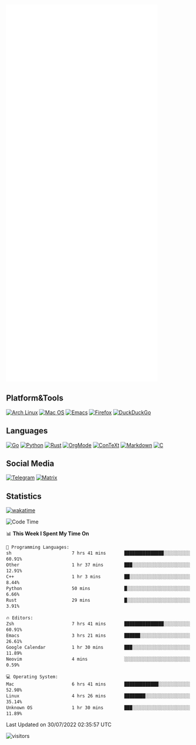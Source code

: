 ![Metrics](https://github.com/SteamedFish/SteamedFish/blob/master/github-metrics.svg)

## Platform&Tools

[![Arch Linux](https://img.shields.io/badge/ArchLinux-1793D1?logo=arch-linux&logoColor=fff&style=flat-square)](https://archlinux.org/)
[![Mac OS](https://img.shields.io/badge/MacOS-000000?style=flat-square&logo=macos&logoColor=F0F0F0)](https://www.apple.com/macos/)
[![Emacs](https://img.shields.io/badge/Emacs-%237F5AB6.svg?&style=flat-square&logo=gnu-emacs&logoColor=white)](https://www.gnu.org/software/emacs/)
[![Firefox](https://img.shields.io/badge/Firefox-FF7139?style=flat-square&logo=Firefox-Browser&logoColor=white)](https://firefox.com/)
[![DuckDuckGo](https://img.shields.io/badge/DuckDuckGo-DE5833?style=flat-square&logo=DuckDuckGo&logoColor=white)](https://duckduckgo.com/)

## Languages

[![Go](https://img.shields.io/badge/Golang-%2300ADD8.svg?style=flat-square&logo=go&logoColor=white)](https://golang.org/)
[![Python](https://img.shields.io/badge/Python-3670A0?style=flat-square&logo=python&logoColor=ffdd54)](https://www.python.org/)
[![Rust](https://img.shields.io/badge/Rust-%23000000.svg?style=flat-square&logo=rust&logoColor=white)](https://www.rust-lang.org/)
[![OrgMode](https://img.shields.io/badge/OrgMode-%23000000.svg?style=flat-square&logo=org&logoColor=white)](https://orgmode.org/)
[![ConTeXt](https://img.shields.io/badge/ConTeXt-%23008080.svg?style=flat-square&logo=latex&logoColor=white)](https://contextgarden.net/)
[![Markdown](https://img.shields.io/badge/MarkDown-%23000000.svg?style=flat-square&logo=markdown&logoColor=white)](https://daringfireball.net/projects/markdown/)
[![C](https://img.shields.io/badge/C-%2300599C.svg?style=flat-square&logo=c&logoColor=white)](https://www.iso.org/standard/74528.html)

## Social Media
[![Telegram](https://img.shields.io/badge/SteamedFish-2CA5E0?style=social&logo=telegram&logoColor=white)](https://t.me/SteamedFish)
[![Matrix](https://img.shields.io/badge/SteamedFish-2CA5E0?style=social&logo=matrix&logoColor=black)](https://matrix.to/#/@i:steamedfish.org)

## Statistics
[![wakatime](https://wakatime.com/badge/user/168280d6-fcf2-4b4f-ad3a-dc4612f35b38.svg)](https://wakatime.com/@168280d6-fcf2-4b4f-ad3a-dc4612f35b38)

<!--START_SECTION:waka-->
![Code Time](http://img.shields.io/badge/Code%20Time-1%2C941%20hrs%2030%20mins-blue)

📊 **This Week I Spent My Time On** 

```text
💬 Programming Languages: 
sh                       7 hrs 41 mins       ███████████████░░░░░░░░░░   60.91% 
Other                    1 hr 37 mins        ███░░░░░░░░░░░░░░░░░░░░░░   12.91% 
C++                      1 hr 3 mins         ██░░░░░░░░░░░░░░░░░░░░░░░   8.44% 
Python                   50 mins             █░░░░░░░░░░░░░░░░░░░░░░░░   6.66% 
Rust                     29 mins             █░░░░░░░░░░░░░░░░░░░░░░░░   3.91%

🔥 Editors: 
Zsh                      7 hrs 41 mins       ███████████████░░░░░░░░░░   60.91% 
Emacs                    3 hrs 21 mins       ██████░░░░░░░░░░░░░░░░░░░   26.61% 
Google Calendar          1 hr 30 mins        ███░░░░░░░░░░░░░░░░░░░░░░   11.89% 
Neovim                   4 mins              ░░░░░░░░░░░░░░░░░░░░░░░░░   0.59%

💻 Operating System: 
Mac                      6 hrs 41 mins       █████████████░░░░░░░░░░░░   52.98% 
Linux                    4 hrs 26 mins       ████████░░░░░░░░░░░░░░░░░   35.14% 
Unknown OS               1 hr 30 mins        ███░░░░░░░░░░░░░░░░░░░░░░   11.89%

```


 Last Updated on 30/07/2022 02:35:57 UTC
<!--END_SECTION:waka-->

![visitors](https://visitor-badge.laobi.icu/badge?page_id=SteamedFish.SteamedFish)
